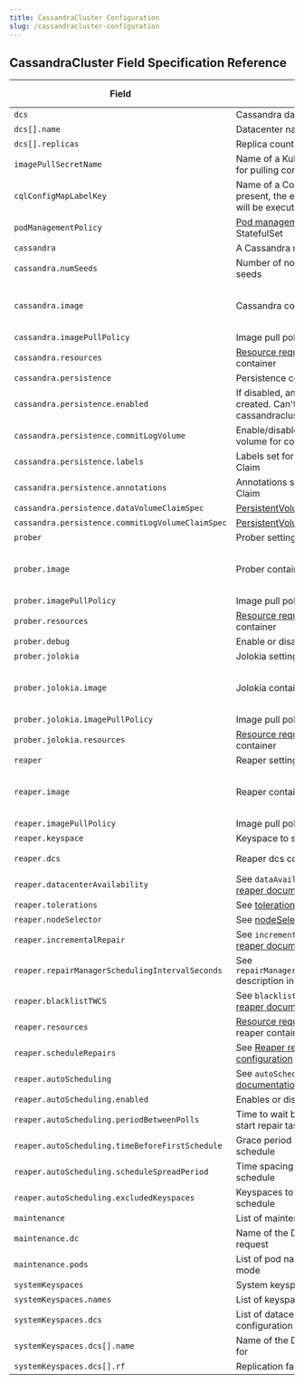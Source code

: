 ```yaml
---
title: CassandraCluster Configuration
slug: /cassandracluster-configuration
---
```


## CassandraCluster Field Specification Reference

| Field                                           | Description                                                                                                                                                                                     | Is Required  | Default                  |
|-------------------------------------------------|-------------------------------------------------------------------------------------------------------------------------------------------------------------------------------------------------|------|----------------------------------|
| `dcs                                          ` | Cassandra datacenters configuration                                                                                                                                                             | `Y`  |                                  |
| `dcs[].name                                   ` | Datacenter name                                                                                                                                                                                 | `Y`  |                                  |
| `dcs[].replicas                               ` | Replica count for the datacenter                                                                                                                                                                | `Y`  |                                  |
| `imagePullSecretName                          ` | Name of a Kubernetes secret configured for pulling container images                                                                                                                             | `Y`  |                                  |
| `cqlConfigMapLabelKey                         ` | Name of a ConfigMap label, that if present, the entries of that ConfigMap will be executed as CQL queries                                                                                       | `N`  | `cql-scripts`                    |
| `podManagementPolicy                          ` | [Pod management policy](https://kubernetes.io/docs/concepts/workloads/controllers/statefulset/#pod-management-policies) for the C* StatefulSet                                                  | `N`  | `Parallel`                       |
| `cassandra                                    ` | A Cassandra node configuration                                                                                                                                                                  | `N`  |                                  |
| `cassandra.numSeeds                           ` | Number of nodes (per DC) used as seeds                                                                                                                                                          | `N`  | `2`                              |
| `cassandra.image                              ` | Cassandra container image to use                                                                                                                                                                | `N`  | as configured for the operator   |
| `cassandra.imagePullPolicy                    ` | Image pull policy for Cassandra image                                                                                                                                                           | `N`  | `IfNotPresent`                   |
| `cassandra.resources                          ` | [Resource requests and limits](https://kubernetes.io/docs/concepts/configuration/manage-compute-resources-container/#resource-requests-and-limits-of-pod-and-container) for the container       | `N`  | `{}`                             |
| `cassandra.persistence                        ` | Persistence configuration                                                                                                                                                                       | `N`  | `{}`                             |
| `cassandra.persistence.enabled                ` | If disabled, an emptydir volume will be created. Can't be changed after cassandracluster is created.                                                                                            | `N`  | `false`                          |
| `cassandra.persistence.commitLogVolume        ` | Enable/disable usage of a separate volume for commitlog.                                                                                                                                        | `N`  | `false`                          |
| `cassandra.persistence.labels                 ` | Labels set for the Persistent Volume Claim                                                                                                                                                      | `N`  | `{}`                             |
| `cassandra.persistence.annotations            ` | Annotations set for Persistent Volume Claim                                                                                                                                                     | `N`  | `{}`                             |
| `cassandra.persistence.dataVolumeClaimSpec    ` | [PersistentVolumeClaimSpec](https://kubernetes.io/docs/reference/generated/kubernetes-api/v1.20/#persistentvolumeclaimspec-v1-core) configs                                                     | `N`  | `{}`                             |
| `cassandra.persistence.commitLogVolumeClaimSpec    ` | [PersistentVolumeClaimSpec](https://kubernetes.io/docs/reference/generated/kubernetes-api/v1.20/#persistentvolumeclaimspec-v1-core) configs                                                | `N`  | `{}`                             |
| `prober                                       ` | Prober settings                                                                                                                                                                                 | `N`  |                                  |
| `prober.image                                 ` | Prober container image to use                                                                                                                                                                   | `N`  | as configured for the operator   |
| `prober.imagePullPolicy                       ` | Image pull policy for prober image                                                                                                                                                              | `N`  | `IfNotPresent`                   |
| `prober.resources                             ` | [Resource requests and limits](https://kubernetes.io/docs/concepts/configuration/manage-compute-resources-container/#resource-requests-and-limits-of-pod-and-container) for the container       | `N`  | `{}`                             |
| `prober.debug                                 ` | Enable or disable verbose logging                                                                                                                                                               | `N`  | `false`                          |
| `prober.jolokia                               ` | Jolokia settings                                                                                                                                                                                | `N`  |                                  |
| `prober.jolokia.image                         ` | Jolokia container image to use                                                                                                                                                                  | `N`  | as configured for the operator   |
| `prober.jolokia.imagePullPolicy               ` | Image pull policy for Jolokia image                                                                                                                                                             | `N`  | `IfNotPresent`                   | 
| `prober.jolokia.resources                     ` | [Resource requests and limits](https://kubernetes.io/docs/concepts/configuration/manage-compute-resources-container/#resource-requests-and-limits-of-pod-and-container) for the container       | `N`  | `{}`                             |
| `reaper                                       ` | Reaper settings                                                                                                                                                                                 | `N`  |                                  |
| `reaper.image                                 ` | Reaper container image to use                                                                                                                                                                   | `N`  | as configured by the operator    |
| `reaper.imagePullPolicy                       ` | Image pull policy for reaper image                                                                                                                                                              | `N`  | `IfNotPresent`                   |
| `reaper.keyspace                              ` | Keyspace to store reaper control data                                                                                                                                                           | `N`  | `reaper_db`                      |
| `reaper.dcs                                   ` | Reaper dcs configuration                                                                                                                                                                        | `N`  |  All datacenters                 |
| `reaper.datacenterAvailability                ` | See `dataAvailability` description in [reaper documentation](http://cassandra-reaper.io/docs/configuration/reaper_specific)                                                                     | `N`  |                                  |
| `reaper.tolerations                           ` | See [tolerations](https://kubernetes.io/docs/concepts/scheduling-eviction/taint-and-toleration/) description                                                                                    | `N`  |  `[]`                            |
| `reaper.nodeSelector                          ` | See [nodeSelector](https://kubernetes.io/docs/concepts/scheduling-eviction/assign-pod-node/#nodeselector) description                                                                           | `N`  |  `{}`                            |
| `reaper.incrementalRepair                     ` | See `incrementalRepair` description in [reaper documentation](http://cassandra-reaper.io/docs/configuration/reaper_specific)                                                                    | `N`  |  `false`                         |
| `reaper.repairManagerSchedulingIntervalSeconds` | See `repairManagerSchedulingIntervalSeconds` description in [reaper documentation](http://cassandra-reaper.io/docs/configuration/reaper_specific)                                               | `N`  |  `8`                             |
| `reaper.blacklistTWCS                         ` | See `blacklistTwcsTables` description in [reaper documentation](http://cassandra-reaper.io/docs/configuration/reaper_specific)                                                                  | `N`  |  `true`                          |
| `reaper.resources                             ` | [Resource requests and limits](https://kubernetes.io/docs/concepts/configuration/manage-compute-resources-container/#resource-requests-and-limits-of-pod-and-container) for the reaper container| `N`  |  `{}`                            |
| `reaper.scheduleRepairs                       ` | See [Reaper repair schedule configuration](reaper-repairs-configuration.md)                                                                                                                     | `N`  |                                  |   
| `reaper.autoScheduling                        ` | See `autoScheduling` description in [reaper documentation](http://cassandra-reaper.io/docs/configuration/reaper_specific)                                                                       | `N`  |                                  |
| `reaper.autoScheduling.enabled                ` | Enables or disables autoScheduling                                                                                                                                                              | `N`  | `false`                          |
| `reaper.autoScheduling.periodBetweenPolls     ` | Time to wait before checking whether to start repair task                                                                                                                                       | `N`  | `PT10M` (10 minutes)             |
| `reaper.autoScheduling.timeBeforeFirstSchedule` | Grace period before first repair in the schedule                                                                                                                                                | `N`  | `PT5M`                           |
| `reaper.autoScheduling.scheduleSpreadPeriod   ` | Time spacing between each repair schedule                                                                                                                                                       | `N`  | `PT6H`                           |
| `reaper.autoScheduling.excludedKeyspaces      ` | Keyspaces to be excluded from repair schedule                                                                                                                                                   | `N`  | `[]`                             |
| `maintenance                                  ` | List of maintenance requests                                                                                                                                                                    | `N`  | `[]`                             |
| `maintenance.dc                               ` | Name of the DC for the maintenance request                                                                                                                                                      | `Y`  |                                  |
| `maintenance.pods                             ` | List of pod names to put in maintenance mode                                                                                                                                                    | `N`  | `[]`                             |
| `systemKeyspaces                              ` | System keyspaces configuration                                                                                                                                                                  | `N`  |                                  |
| `systemKeyspaces.names                        ` | List of keyspaces to configure                                                                                                                                                                  | `N`  | `[]`                             |
| `systemKeyspaces.dcs                          ` | List of datacenters to apply the configuration to                                                                                                                                               | `N`  | All datacenters                  |
| `systemKeyspaces.dcs[].name                   ` | Name of the DC to set replication factor for                                                                                                                                                    | `Y`  |                                  |
| `systemKeyspaces.dcs[].rf                     ` | Replication factor to set for the DC                                                                                                                                                            | `Y`  |                                  |

